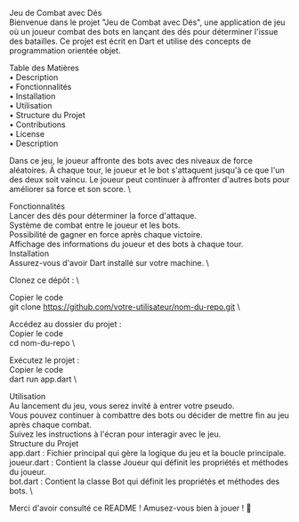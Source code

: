 Jeu de Combat avec Dés \
Bienvenue dans le projet "Jeu de Combat avec Dés", une application de jeu où un joueur combat des bots en lançant des dés pour déterminer l'issue des batailles. Ce projet est écrit en Dart et utilise des concepts de programmation orientée objet.

Table des Matières \
• Description \
• Fonctionnalités \
• Installation \
• Utilisation \
• Structure du Projet \
• Contributions \
• License \
• Description 

Dans ce jeu, le joueur affronte des bots avec des niveaux de force aléatoires. À chaque tour, le joueur et le bot s'attaquent jusqu'à ce que l'un des deux soit vaincu. Le joueur peut continuer à affronter d'autres bots pour améliorer sa force et son score. \

Fonctionnalités \
Lancer des dés pour déterminer la force d'attaque. \
Système de combat entre le joueur et les bots. \
Possibilité de gagner en force après chaque victoire. \
Affichage des informations du joueur et des bots à chaque tour. \
Installation \
Assurez-vous d'avoir Dart installé sur votre machine. \

Clonez ce dépôt : \

Copier le code \
git clone https://github.com/votre-utilisateur/nom-du-repo.git \

Accédez au dossier du projet : \
Copier le code \
cd nom-du-repo \

Exécutez le projet : \
Copier le code \
dart run app.dart \

Utilisation \
Au lancement du jeu, vous serez invité à entrer votre pseudo. \
Vous pouvez continuer à combattre des bots ou décider de mettre fin au jeu après chaque combat. \
Suivez les instructions à l'écran pour interagir avec le jeu. \
Structure du Projet \
app.dart : Fichier principal qui gère la logique du jeu et la boucle principale. \
joueur.dart : Contient la classe Joueur qui définit les propriétés et méthodes du joueur. \
bot.dart : Contient la classe Bot qui définit les propriétés et méthodes des bots. \

Merci d'avoir consulté ce README ! Amusez-vous bien à jouer ! 🎲
